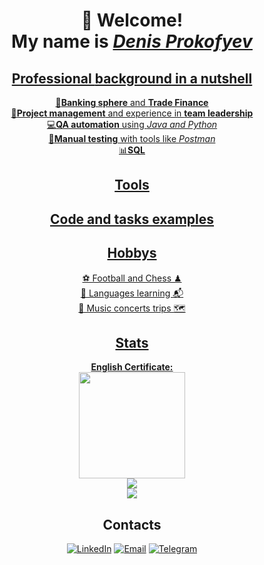 <div align="center">
<h1>👋 Welcome!<br>
My name is 
<a href="https://www.linkedin.com/in/denis-prokofyev"><i>Denis Prokofyev</i></h1> 
</div>

<!--About me-->
<div align="center">

<h2>Professional <b>background</b> in a nutshell</h2>
   💼<b>Banking sphere</b> and <b>Trade Finance</b><br>
  🤝<b>Project management</b> and experience in <b>team leadership</b><br>
  💻<b>QA automation</b> using <i>Java and Python</i><br>
  📝<b>Manual testing</b> with tools like <i>Postman</i><br>
  📊<b>SQL</b><br>

<h2>Tools</h2>
<h2>Code and tasks examples</h2>

<div align="center">
<h2>Hobbys</h2>
   ⚽ Football and Chess ♟<br>
   📖 Languages learning 📬<br>
   🎸 Music concerts trips 🗺
</div>

</div>
<!--Stats-->
<div align="center">
<h2>Stats</h2>
  <p>
    <b>English Certificate:</b><br>
    <a href="https://www.efset.org/cert/baS3Yr"><img src="https://cdn.efset.org/efset-widget/img/certificate_83.png" width="170" height="170"></a><br>
    <img src="https://github-readme-stats.vercel.app/api?username=DenisProkofyev&show_icons=true&theme=catppuccin_mocha"><br>
    <a href="https://www.codewars.com/users/DenisProkofyev">
      <img src="https://www.codewars.com/users/DenisProkofyev/badges/small">
    </a>
  </p>
</div>

<!--
<p>![Denis Prokofyev's GitHub stats](https://github-readme-stats.vercel.app/api?username=DenisProkofyev&show_icons=true&theme=catppuccin_mocha)</p>

<p>![codewars](https://www.codewars.com/users/DenisProkofyev/badges/small)</p>-->

<div align="center">
<h2>Contacts</h2>
 <p>
   <a href="https://www.linkedin.com/in/denis-prokofyev"><img src="https://img.shields.io/badge/LinkedIn-blue?style=plastic&logo=linkedin&logoColor=white" alt="LinkedIn"></a> 
   <a href="mailto:denisprokofyev@gmail.com"><img src="https://img.shields.io/badge/Email-red?style=plastic&logo=Gmail&logoColor=white" alt="Email"></a> 
   <a href="https://t.me/DenisProkofyev"><img src="https://img.shields.io/badge/Telegram-blue?style=plastic&logo=telegram&logoColor=white" alt="Telegram"></a>
 </p>
</div>
<!--
Here are some ideas to get you started:
My revolves around:<br>
- 🔭 I’m currently working on ...
- 🌱 I’m currently learning ...
- 👯 I’m looking to collaborate on ...
- 🤔 I’m looking for help with ...
- 💬 Ask me about ...
- 📫 How to reach me: ...
- 😄 Pronouns: ...
- ⚡ Fun fact: ...
-->
